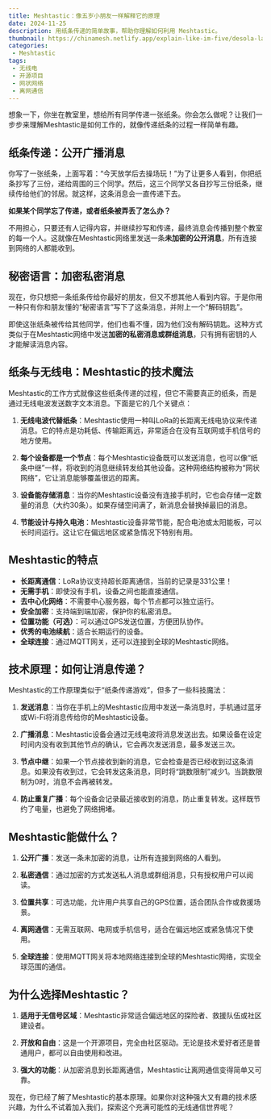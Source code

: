 ```yaml
---
title: Meshtastic：像五岁小朋友一样解释它的原理
date: 2024-11-25
description: 用纸条传递的简单故事，帮助你理解如何利用 Meshtastic。
thumbnail: https://chinamesh.netlify.app/explain-like-im-five/desola-lanre-ologun-BVr3XaBiWLU-unsplash.webp
categories:
 - Meshtastic
tags:
 - 无线电
 - 开源项目
 - 网状网络
 - 离网通信
---
```


想象一下，你坐在教室里，想给所有同学传递一张纸条。你会怎么做呢？让我们一步步来理解Meshtastic是如何工作的，就像传递纸条的过程一样简单有趣。

## **纸条传递：公开广播消息**

你写了一张纸条，上面写着：“今天放学后去操场玩！”为了让更多人看到，你把纸条抄写了三份，递给周围的三个同学。然后，这三个同学又各自抄写三份纸条，继续传给他们的邻居。就这样，这条消息会一直传递下去。

**如果某个同学忘了传递，或者纸条被弄丢了怎么办？**  

不用担心，只要还有人记得内容，并继续抄写和传递，最终消息会传播到整个教室的每一个人。这就像在Meshtastic网络里发送一条**未加密的公开消息**，所有连接到网络的人都能收到。

## **秘密语言：加密私密消息**

现在，你只想把一条纸条传给你最好的朋友，但又不想其他人看到内容。于是你用一种只有你和朋友懂的“秘密语言”写下了这条消息，并附上一个“解码钥匙”。  

即使这张纸条被传给其他同学，他们也看不懂，因为他们没有解码钥匙。这种方式类似于在Meshtastic网络中发送**加密的私密消息或群组消息**，只有拥有密钥的人才能解读消息内容。

## **纸条与无线电：Meshtastic的技术魔法**

Meshtastic的工作方式就像这些纸条传递的过程，但它不需要真正的纸条，而是通过无线电波发送数字文本消息。下面是它的几个关键点：

1. **无线电波代替纸条**：Meshtastic使用一种叫LoRa的长距离无线电协议来传递消息。它的特点是功耗低、传输距离远，非常适合在没有互联网或手机信号的地方使用。

2. **每个设备都是一个节点**：每个Meshtastic设备既可以发送消息，也可以像“纸条中继”一样，将收到的消息继续转发给其他设备。这种网络结构被称为“网状网络”，它让消息能够覆盖很远的距离。

3. **设备能存储消息**：当你的Meshtastic设备没有连接手机时，它也会存储一定数量的消息（大约30条）。如果存储空间满了，新消息会替换掉最旧的消息。

4. **节能设计与持久电池**：Meshtastic设备非常节能，配合电池或太阳能板，可以长时间运行。这让它在偏远地区或紧急情况下特别有用。

## **Meshtastic的特点**

- **长距离通信**：LoRa协议支持超长距离通信，当前的记录是331公里！  
- **无需手机**：即使没有手机，设备之间也能直接通信。  
- **去中心化网络**：不需要中心服务器，每个节点都可以独立运行。  
- **安全加密**：支持端到端加密，保护你的私密消息。  
- **位置功能（可选）**：可以通过GPS发送位置，方便团队协作。  
- **优秀的电池续航**：适合长期运行的设备。  
- **全球连接**：通过MQTT网关，还可以连接到全球的Meshtastic网络。

## **技术原理：如何让消息传递？**

Meshtastic的工作原理类似于“纸条传递游戏”，但多了一些科技魔法：

1. **发送消息**：当你在手机上的Meshtastic应用中发送一条消息时，手机通过蓝牙或Wi-Fi将消息传给你的Meshtastic设备。

2. **广播消息**：Meshtastic设备会通过无线电波将消息发送出去。如果设备在设定时间内没有收到其他节点的确认，它会再次发送消息，最多发送三次。

3. **节点中继**：如果一个节点接收到新的消息，它会检查是否已经收到过这条消息。如果没有收到过，它会转发这条消息，同时将“跳数限制”减少1。当跳数限制为0时，消息不会再被转发。

4. **防止重复广播**：每个设备会记录最近接收到的消息，防止重复转发。这样既节约了电量，也避免了网络拥堵。

## **Meshtastic能做什么？**

1. **公开广播**：发送一条未加密的消息，让所有连接到网络的人看到。

2. **私密通信**：通过加密的方式发送私人消息或群组消息，只有授权用户可以阅读。

3. **位置共享**：可选功能，允许用户共享自己的GPS位置，适合团队合作或救援场景。

4. **离网通信**：无需互联网、电网或手机信号，适合在偏远地区或紧急情况下使用。

5. **全球连接**：使用MQTT网关将本地网络连接到全球的Meshtastic网络，实现全球范围的通信。

## **为什么选择Meshtastic？**

1. **适用于无信号区域**：Meshtastic非常适合偏远地区的探险者、救援队伍或社区建设者。

2. **开放和自由**：这是一个开源项目，完全由社区驱动。无论是技术爱好者还是普通用户，都可以自由使用和改进。

3. **强大的功能**：从加密消息到长距离通信，Meshtastic让离网通信变得简单又可靠。

现在，你已经了解了Meshtastic的基本原理。如果你对这种强大又有趣的技术感兴趣，为什么不试着加入我们，探索这个充满可能性的无线通信世界呢？